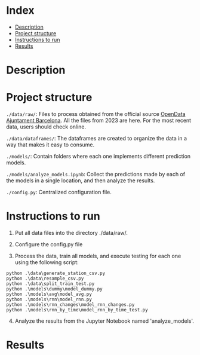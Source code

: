 # Index
- [Description](#Description)
- [Project structure](#project-structure)
- [Instructions to run](#instructions-to-run)
- [Results](#Results)

# Description


# Project structure

`./data/raw/`: Files to process obtained from the official source [OpenData Ajuntament Barcelona](https://opendata-ajuntament.barcelona.cat/data/ca/dataset/estat-estacions-bicing). All the files from 2023 are here. For the most recent data, users should check online.

`./data/dataframes/`: The dataframes are created to organize the data in a way that makes it easy to consume.

`./models/`: Contain folders where each one implements different prediction models.

`./models/analyze_models.ipynb`: Collect the predictions made by each of the models in a single location, and then analyze the results.

`./config.py`: Centralized configuration file.


# Instructions to run

1. Put all data files into the directory ./data/raw/.

2. Configure the config.py file

3. Process the data, train all models, and execute testing for each one using the following script:

```
python .\data\generate_station_csv.py
python .\data\resample_csv.py
python .\data\split_train_test.py
python .\models\dummy\model_dummy.py
python .\models\avg\model_avg.py
python .\models\rnn\model_rnn.py
python .\models\rnn_changes\model_rnn_changes.py
python .\models\rnn_by_time\model_rnn_by_time_test.py
```

4. Analyze the results from the Jupyter Notebook named 'analyze_models'.

# Results
